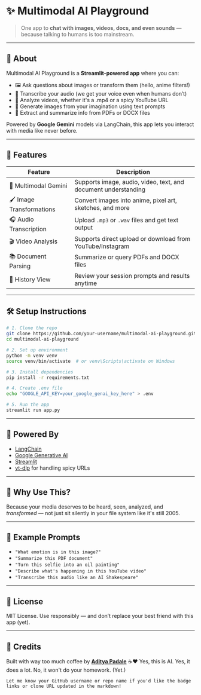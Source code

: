 # ✨ Multimodal AI Playground

> One app to **chat with images, videos, docs, and even sounds** — because talking to humans is too mainstream.


---

## 🎯 About

Multimodal AI Playground is a **Streamlit-powered app** where you can:

- 🖼️ Ask questions about images or transform them (hello, anime filters!)
- 🎤 Transcribe your audio (we get your voice even when humans don’t)
- 🎥 Analyze videos, whether it's a .mp4 or a spicy YouTube URL
- 🎨 Generate images from your imagination using text prompts
- 📄 Extract and summarize info from PDFs or DOCX files

Powered by **Google Gemini** models via LangChain, this app lets you interact with media like never before.

---

## 🚀 Features

| Feature | Description |
|--------|-------------|
| 🧠 Multimodal Gemini | Supports image, audio, video, text, and document understanding |
| 🖌️ Image Transformations | Convert images into anime, pixel art, sketches, and more |
| 🎧 Audio Transcription | Upload `.mp3` or `.wav` files and get text output |
| 🎬 Video Analysis | Supports direct upload or download from YouTube/Instagram |
| 📚 Document Parsing | Summarize or query PDFs and DOCX files |
| 💬 History View | Review your session prompts and results anytime |

---
## 🛠️ Setup Instructions

```bash
# 1. Clone the repo
git clone https://github.com/your-username/multimodal-ai-playground.git
cd multimodal-ai-playground

# 2. Set up environment
python -m venv venv
source venv/bin/activate  # or venv\Scripts\activate on Windows

# 3. Install dependencies
pip install -r requirements.txt

# 4. Create .env file
echo "GOOGLE_API_KEY=your_google_genai_key_here" > .env

# 5. Run the app
streamlit run app.py

````

---

## 🧠 Powered By

* [LangChain](https://github.com/langchain-ai/langchain)
* [Google Generative AI](https://ai.google/discover/gemini/)
* [Streamlit](https://streamlit.io/)
* [yt-dlp](https://github.com/yt-dlp/yt-dlp) for handling spicy URLs

---

## 🤔 Why Use This?

Because your media deserves to be heard, seen, analyzed, and *transformed* — not just sit silently in your file system like it's still 2005.

---

## 🧪 Example Prompts

* `"What emotion is in this image?"`
* `"Summarize this PDF document"`
* `"Turn this selfie into an oil painting"`
* `"Describe what's happening in this YouTube video"`
* `"Transcribe this audio like an AI Shakespeare"`

---

## 📜 License

MIT License. Use responsibly — and don’t replace your best friend with this app (yet).

---

## 🙌 Credits

Built with way too much coffee by **[Aditya Padale](https://github.com/your-username)** ☕❤️
Yes, this is AI. Yes, it does a lot. No, it won't do your homework. (Yet.)

```
Let me know your GitHub username or repo name if you'd like the badge links or clone URL updated in the markdown!
```
